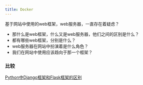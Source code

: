 ```yaml
---
title: Docker  
---
```


基于网站中使用的web框架，web服务器，一直存在着疑虑？

- 那什么是web框架，什么又是web服务器，他们之间的区别是什么？
- 都有哪些web框架，分别是什么？
- web服务器在网站中扮演着是什么角色？
- 我们在网站中使用应该趋向于那一个框架？

### 比较

[Python中Django框架和Flask框架的区别](https://www.cnblogs.com/keyou1/p/10861212.html)
